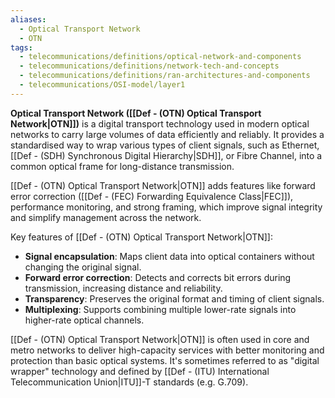 ```yaml
---
aliases:
  - Optical Transport Network
  - OTN
tags:
  - telecommunications/definitions/optical-network-and-components
  - telecommunications/definitions/network-tech-and-concepts
  - telecommunications/definitions/ran-architectures-and-components
  - telecommunications/OSI-model/layer1
---
```


**Optical Transport Network ([[Def - (OTN) Optical Transport Network|OTN]])** is a digital transport technology used in modern optical networks to carry large volumes of data efficiently and reliably. It provides a standardised way to wrap various types of client signals, such as Ethernet, [[Def - (SDH) Synchronous Digital Hierarchy|SDH]], or Fibre Channel, into a common optical frame for long-distance transmission.

[[Def - (OTN) Optical Transport Network|OTN]] adds features like forward error correction ([[Def - (FEC) Forwarding Equivalence Class|FEC]]), performance monitoring, and strong framing, which improve signal integrity and simplify management across the network.

Key features of [[Def - (OTN) Optical Transport Network|OTN]]:
- **Signal encapsulation**: Maps client data into optical containers without changing the original signal.
- **Forward error correction**: Detects and corrects bit errors during transmission, increasing distance and reliability.
- **Transparency**: Preserves the original format and timing of client signals.
- **Multiplexing**: Supports combining multiple lower-rate signals into higher-rate optical channels.

[[Def - (OTN) Optical Transport Network|OTN]] is often used in core and metro networks to deliver high-capacity services with better monitoring and protection than basic optical systems. It's sometimes referred to as "digital wrapper" technology and defined by [[Def - (ITU) International Telecommunication Union|ITU]]-T standards (e.g. G.709).
